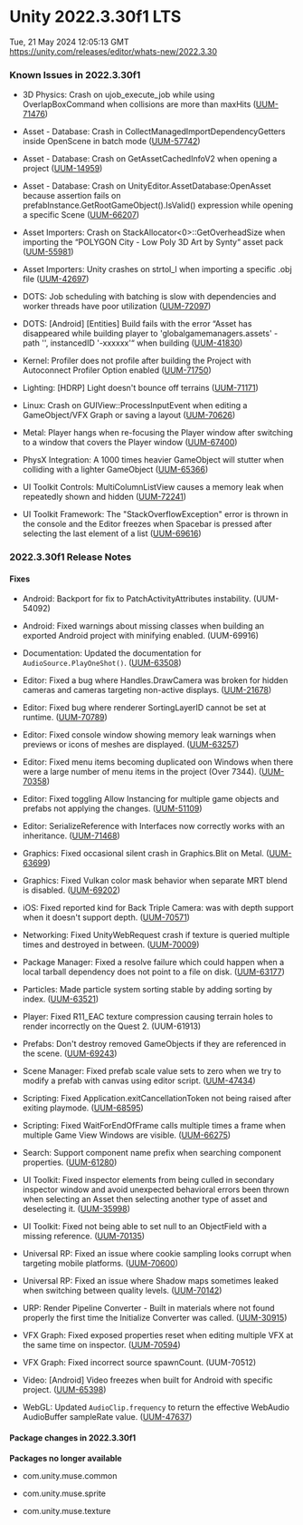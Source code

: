 # Unity 2022.3.30f1 LTS
Tue, 21 May 2024 12:05:13 GMT  
https://unity.com/releases/editor/whats-new/2022.3.30

### Known Issues in 2022.3.30f1

- 3D Physics:  Crash on ujob_execute_job while using OverlapBoxCommand when collisions are more than maxHits
    ([UUM-71476](https://issuetracker.unity3d.com/issues/crash-on-ujob-execute-job-while-using-overlapboxcommand-when-collisions-are-more-than-maxhits))

- Asset - Database: Crash in CollectManagedImportDependencyGetters inside OpenScene in batch mode
    ([UUM-57742](https://issuetracker.unity3d.com/issues/crash-in-collectmanagedimportdependencygetters-inside-openscene-in-batch-mode))

- Asset - Database: Crash on GetAssetCachedInfoV2 when opening a project
    ([UUM-14959](https://issuetracker.unity3d.com/issues/crash-on-getassetcachedinfov2-when-opening-a-project))

- Asset - Database: Crash on UnityEditor.AssetDatabase:OpenAsset because assertion fails on prefabInstance.GetRootGameObject().IsValid() expression while opening a specific Scene
    ([UUM-66207](https://issuetracker.unity3d.com/issues/crash-on-unityeditor-dot-assetdatabase-openasset-because-assertion-fails-on-prefabinstance-dot-getrootgameobject-dot-isvalid-expression-while-opening-a-specific-scene))

- Asset Importers: Crash on StackAllocator<0>::GetOverheadSize when importing the “POLYGON City - Low Poly 3D Art by Synty“ asset pack
    ([UUM-55981](https://issuetracker.unity3d.com/issues/crash-on-stackallocator-getoverheadsize-when-importing-the-polygon-city-low-poly-3d-art-by-synty-asset-pack))

- Asset Importers: Unity crashes on strtol_l when importing a specific .obj file
    ([UUM-42697](https://issuetracker.unity3d.com/issues/unity-crashes-on-strtol-l-when-importing-a-specific-obj-file))

- DOTS: Job scheduling with batching is slow with dependencies and worker threads have poor utilization
    ([UUM-72097](https://issuetracker.unity3d.com/issues/job-scheduling-with-batching-is-slow-with-dependencies-and-worker-threads-have-poor-utilization))

- DOTS: [Android] [Entities] Build fails with the error “Asset has disappeared while building player to 'globalgamemanagers.assets' - path '', instancedID '-xxxxxx'“ when building
    ([UUM-41830](https://issuetracker.unity3d.com/issues/android-entities-build-fails-with-the-error-asset-has-disappeared-while-building-player-to-globalgamemanagers-dot-assets-path-instancedid-xxxxxx-when-building))

- Kernel: Profiler does not profile after building the Project with Autoconnect Profiler Option enabled
    ([UUM-71750](https://issuetracker.unity3d.com/issues/profiler-does-not-profile-after-building-the-project-with-autoconnect-profiler-option-enabled))

- Lighting: [HDRP] Light doesn't bounce off terrains
    ([UUM-71171](https://issuetracker.unity3d.com/issues/hdrp-light-doesnt-bounce-off-terrains))

- Linux:  Crash on GUIView::ProcessInputEvent when editing a GameObject/VFX Graph or saving a layout
    ([UUM-70626](https://issuetracker.unity3d.com/issues/linux-crash-on-guiview-processinputevent-when-editing-a-gameobject-slash-vfx-graph-or-saving-a-layout))

- Metal: Player hangs when re-focusing the Player window after switching to a window that covers the Player window
    ([UUM-67400](https://issuetracker.unity3d.com/issues/player-hangs-when-re-focusing-the-player-window-after-switching-to-a-window-that-covers-the-player-window))

- PhysX Integration: A 1000 times heavier GameObject will stutter when colliding with a lighter GameObject
    ([UUM-65366](https://issuetracker.unity3d.com/issues/a-1000-times-heavier-gameobject-will-stutter-when-colliding-with-a-lighter-gameobject))

- UI Toolkit Controls: MultiColumnListView causes a memory leak when repeatedly shown and hidden
    ([UUM-72241](https://issuetracker.unity3d.com/issues/multicolumnlistview-causes-a-memory-leak-when-repeatedly-shown-and-hidden))

- UI Toolkit Framework: The "StackOverflowException" error is thrown in the console and the Editor freezes when Spacebar is pressed after selecting the last element of a list
    ([UUM-69616](https://issuetracker.unity3d.com/issues/the-stackoverflowexception-error-is-thrown-in-the-console-and-the-editor-freezes-when-spacebar-is-pressed-after-selecting-the-last-element-of-a-list))



### 2022.3.30f1 Release Notes

#### Fixes

- Android: Backport for fix to PatchActivityAttributes instability.
    (UUM-54092)

- Android: Fixed warnings about missing classes when building an exported Android project with minifying enabled.
    (UUM-69916)

- Documentation: Updated the documentation for `AudioSource.PlayOneShot()`.
    ([UUM-63508](https://issuetracker.unity3d.com/issues/volumescale-of-audiosource-dot-playoneshot-is-not-clamped-to-1-when-volumescale-is-set-higher-than-1))

- Editor: Fixed a bug where Handles.DrawCamera was broken for hidden cameras and cameras targeting non-active displays.
    ([UUM-21678](https://issuetracker.unity3d.com/issues/position-coordinates-are-ignored-when-using-handles-dot-drawcamera))

- Editor: Fixed bug where renderer SortingLayerID cannot be set at runtime.
    ([UUM-70789](https://issuetracker.unity3d.com/issues/meshrenderer-dot-sortinglayerid-cannot-be-changed-when-change-is-being-done-in-a-built-player))

- Editor: Fixed console window showing memory leak warnings when previews or icons of meshes are displayed.
    ([UUM-63257](https://issuetracker.unity3d.com/issues/the-console-window-shows-memory-leak-warnings-when-previews-or-icons-of-meshes-are-displayed))

- Editor: Fixed menu items becoming duplicated oon Windows when there were a large number of menu items in the project \(Over 7344\).
    ([UUM-70358](https://issuetracker.unity3d.com/issues/component-menu-elements-are-duplicated-when-there-are-too-many-monobehaviour-scripts-each-with-individual-namespaces))

- Editor: Fixed toggling Allow Instancing for multiple game objects and prefabs not applying the changes.
    ([UUM-51109](https://issuetracker.unity3d.com/issues/vfx-graph-toggle-instancing-for-multiple-game-objects-and-prefabs))

- Editor: SerializeReference with Interfaces now correctly works with an inheritance.
    ([UUM-71468](https://issuetracker.unity3d.com/issues/serializereference-interface-does-not-show-custompropertydrawer-when-its-inherited-from-another-interface))

- Graphics: Fixed occasional silent crash in Graphics.Blit on Metal.
    ([UUM-63699](https://issuetracker.unity3d.com/issues/silent-crash-when-using-the-graphics-dot-blit-method))

- Graphics: Fixed Vulkan color mask behavior when separate MRT blend is disabled.
    ([UUM-69202](https://issuetracker.unity3d.com/issues/inconsistent-colormask-behavior-in-mrt-deferred-rendering-with-vulkan-graphics-api))

- iOS: Fixed reported kind for Back Triple Camera: was with depth support when it doesn't support depth.
    ([UUM-70571](https://issuetracker.unity3d.com/issues/ios-app-crashes-when-trying-to-use-webcamtexture-depth-data-on-back-triple-camera))

- Networking: Fixed UnityWebRequest crash if texture is queried multiple times and destroyed in between.
    ([UUM-70009](https://issuetracker.unity3d.com/issues/downloadhandlertexture-can-access-a-destroyed-texture-object-on-destruction))

- Package Manager: Fixed a resolve failure which could happen when a local tarball dependency does not point to a file on disk.
    ([UUM-63177](https://issuetracker.unity3d.com/issues/cannot-view-installed-packages-in-package-manager-when-a-tarball-package-is-removed-from-the-project-folder))

- Particles: Made particle system sorting stable by adding sorting by index.
    ([UUM-63521](https://issuetracker.unity3d.com/issues/particle-system-indexing-is-non-sequential-when-using-ribbon-mode-with-over-31-particles))

- Player: Fixed R11_EAC texture compression causing terrain holes to render incorrectly on the Quest 2.
    (UUM-61913)

- Prefabs: Don't destroy removed GameObjects if they are referenced in the scene.
    ([UUM-69243](https://issuetracker.unity3d.com/issues/crash-on-attachaddedcomponents-when-opening-a-specific-project))

- Scene Manager: Fixed prefab scale value sets to zero when we try to modify a prefab with canvas using editor script.
    ([UUM-47434](https://issuetracker.unity3d.com/issues/the-prefab-scale-values-are-set-to-zero-when-the-prefab-with-a-nested-canvas-is-modified-through-a-script))

- Scripting: Fixed Application.exitCancellationToken not being raised after exiting playmode.
    ([UUM-68595](https://issuetracker.unity3d.com/issues/application-dot-exitcancellationtoken-is-not-raised-when-exiting-the-play-mode))

- Scripting: Fixed WaitForEndOfFrame calls multiple times a frame when multiple Game View Windows are visible.
    ([UUM-66275](https://issuetracker.unity3d.com/issues/waitforendofframe-calls-multiple-times-a-frame-when-multiple-game-view-windows-are-visible))

- Search: Support component name prefix when searching component properties.
    ([UUM-61280](https://issuetracker.unity3d.com/issues/property-search-doesnt-work-with-properties-with-the-same-path))

- UI Toolkit: Fixed inspector elements from being culled in secondary inspector window and avoid unexpected behavioral errors been thrown when selecting an Asset then selecting another type of asset and deselecting it.
    ([UUM-35998](https://issuetracker.unity3d.com/issues/textureimporterinspector-dot-oninspectorgui-must-call-applyrevertgui-to-avoid-unexpected-behaviour-dot-thrown-when-selecting-asset-then-selecting-and-deselecting-texture-2d))

- UI Toolkit: Fixed not being able to set null to an ObjectField with a missing reference.
    ([UUM-70135](https://issuetracker.unity3d.com/issues/referenced-scriptableobject-field-does-not-get-updated-and-cannot-be-set-to-none-when-there-are-no-objects-of-that-type))

- Universal RP: Fixed an issue where cookie sampling looks corrupt when targeting mobile platforms.
    ([UUM-70600](https://issuetracker.unity3d.com/issues/cookie-looks-corrupt-in-editor-when-android-is-current-target-platform))

- Universal RP: Fixed an issue where Shadow maps sometimes leaked when switching between quality levels.
    ([UUM-70142](https://issuetracker.unity3d.com/issues/emptyadditionallightshadowmaptexture-leaks-from-memory-when-urp-quality-level-is-changed-using-qualitysettings-dot-setqualitylevel))

- URP: Render Pipeline Converter - Built in materials where not found properly the first time the Initialize Converter was called.
    ([UUM-30915](https://issuetracker.unity3d.com/issues/urp-render-pipeline-converter-is-not-capable-to-upgrade-built-in-read-only-materials-to-urp))

- VFX Graph: Fixed exposed properties reset when editing multiple VFX at the same time on inspector.
    ([UUM-70594](https://issuetracker.unity3d.com/issues/vfxg-clicking-on-allow-instancing-box-resets-exposed-properties-to-default-values))

- VFX Graph: Fixed incorrect source spawnCount.
    (UUM-70512)

- Video: \[Android\] Video freezes when built for Android with specific project.
    ([UUM-65398](https://issuetracker.unity3d.com/issues/android-video-freezes-when-built-for-android-with-specific-project))

- WebGL: Updated `AudioClip.frequency` to return the effective WebAudio AudioBuffer sampleRate value.
    ([UUM-47637](https://issuetracker.unity3d.com/issues/audio-is-slowed-down-when-using-getdata-and-setdata-to-duplicate-the-audio-between-audioclips-on-webgl))




#### Package changes in 2022.3.30f1

**Packages no longer available**

- com.unity.muse.common

- com.unity.muse.sprite

- com.unity.muse.texture
